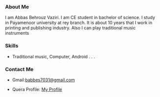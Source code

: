 ### About Me
I am Abbas Behrouz Vaziri. I am CE student in bachelor of science. I study in Payamenoor university at rey branch. It is about 10 years that I work in printing and publishing industry. Also  I can play traditional music instruments
### Skills
 + Traditional music, Computer, Android
.
.
.
### Contact Me
+ Gmail:babbes7031@gmail.com
- Quera Profile: <a href="https://quera.ir/profile/abbas41">My Profile</a>

